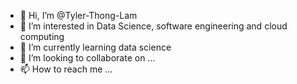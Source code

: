 - 👋 Hi, I’m @Tyler-Thong-Lam
- 👀 I’m interested in Data Science, software engineering and cloud computing
- 🌱 I’m currently learning data science
- 💞️ I’m looking to collaborate on ...
- 📫 How to reach me ...

<!---
Tyler-Thong-Lam/Tyler-Thong-Lam is a ✨ special ✨ repository because its `README.md` (this file) appears on your GitHub profile.
You can click the Preview link to take a look at your changes.
--->
